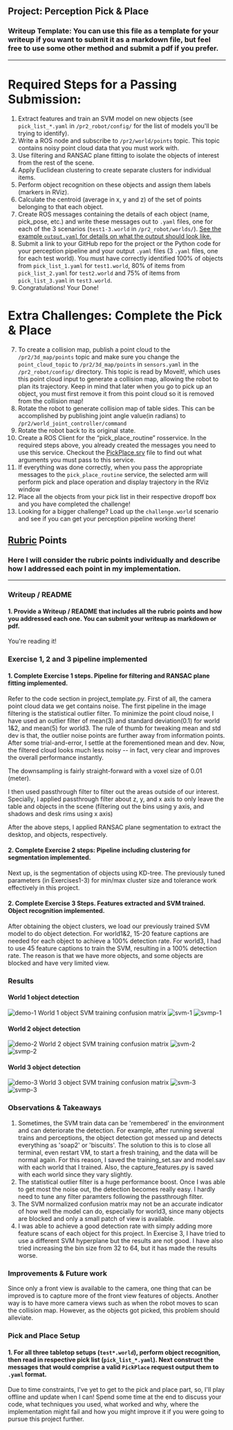 ## Project: Perception Pick & Place
### Writeup Template: You can use this file as a template for your writeup if you want to submit it as a markdown file, but feel free to use some other method and submit a pdf if you prefer.

---


[//]: # (Image References)

[image1]: ./imgs/test_world1_obj.PNG
[image2]: ./imgs/train_cnt1.PNG
[image3]: ./imgs/train_prob1.PNG
[image4]: ./imgs/test_world2_obj.PNG
[image5]: ./imgs/train_cnt2.PNG
[image6]: ./imgs/train_prob2.PNG
[image7]: ./imgs/test_world3_obj.PNG
[image8]: ./imgs/train_cnt3.PNG
[image9]: ./imgs/train_prob3.PNG


# Required Steps for a Passing Submission:
1. Extract features and train an SVM model on new objects (see `pick_list_*.yaml` in `/pr2_robot/config/` for the list of models you'll be trying to identify). 
2. Write a ROS node and subscribe to `/pr2/world/points` topic. This topic contains noisy point cloud data that you must work with.
3. Use filtering and RANSAC plane fitting to isolate the objects of interest from the rest of the scene.
4. Apply Euclidean clustering to create separate clusters for individual items.
5. Perform object recognition on these objects and assign them labels (markers in RViz).
6. Calculate the centroid (average in x, y and z) of the set of points belonging to that each object.
7. Create ROS messages containing the details of each object (name, pick_pose, etc.) and write these messages out to `.yaml` files, one for each of the 3 scenarios (`test1-3.world` in `/pr2_robot/worlds/`).  [See the example `output.yaml` for details on what the output should look like.](https://github.com/udacity/RoboND-Perception-Project/blob/master/pr2_robot/config/output.yaml)  
8. Submit a link to your GitHub repo for the project or the Python code for your perception pipeline and your output `.yaml` files (3 `.yaml` files, one for each test world).  You must have correctly identified 100% of objects from `pick_list_1.yaml` for `test1.world`, 80% of items from `pick_list_2.yaml` for `test2.world` and 75% of items from `pick_list_3.yaml` in `test3.world`.
9. Congratulations!  Your Done!

# Extra Challenges: Complete the Pick & Place
7. To create a collision map, publish a point cloud to the `/pr2/3d_map/points` topic and make sure you change the `point_cloud_topic` to `/pr2/3d_map/points` in `sensors.yaml` in the `/pr2_robot/config/` directory. This topic is read by Moveit!, which uses this point cloud input to generate a collision map, allowing the robot to plan its trajectory.  Keep in mind that later when you go to pick up an object, you must first remove it from this point cloud so it is removed from the collision map!
8. Rotate the robot to generate collision map of table sides. This can be accomplished by publishing joint angle value(in radians) to `/pr2/world_joint_controller/command`
9. Rotate the robot back to its original state.
10. Create a ROS Client for the “pick_place_routine” rosservice.  In the required steps above, you already created the messages you need to use this service. Checkout the [PickPlace.srv](https://github.com/udacity/RoboND-Perception-Project/tree/master/pr2_robot/srv) file to find out what arguments you must pass to this service.
11. If everything was done correctly, when you pass the appropriate messages to the `pick_place_routine` service, the selected arm will perform pick and place operation and display trajectory in the RViz window
12. Place all the objects from your pick list in their respective dropoff box and you have completed the challenge!
13. Looking for a bigger challenge?  Load up the `challenge.world` scenario and see if you can get your perception pipeline working there!

## [Rubric](https://review.udacity.com/#!/rubrics/1067/view) Points
### Here I will consider the rubric points individually and describe how I addressed each point in my implementation.  

---
### Writeup / README

#### 1. Provide a Writeup / README that includes all the rubric points and how you addressed each one.  You can submit your writeup as markdown or pdf.  

You're reading it!

### Exercise 1, 2 and 3 pipeline implemented
#### 1. Complete Exercise 1 steps. Pipeline for filtering and RANSAC plane fitting implemented.
Refer to the code section in project_template.py.
First of all, the camera point cloud data we get contains noise.
The first pipeline in the image filtering is the statistical outlier filter.
To minimize the point cloud noise, I have used an outlier filter of mean(3) and standard deviation(0.1) for world 1&2, and mean(5) for world3. The rule of thumb for tweaking mean and std dev is that, the outlier noise points are further away from information points. After some trial-and-error, I settle at the forementioned mean and dev. Now, the filtered cloud looks much less noisy -- in fact, very clear and improves the overall performance instantly.

The downsampling is fairly straight-forward with a voxel size of 0.01 (meter).

I then used passthrough filter to filter out the areas outside of our interest. Specially, I applied passthrough filter about z, y, and x axis to only leave the table and objects in the scene (filtering out the bins using y axis, and shadows and desk rims using x axis) 

After the above steps, I applied RANSAC plane segmentation to extract the desktop, and objects, respectively.

#### 2. Complete Exercise 2 steps: Pipeline including clustering for segmentation implemented.  
Next up, is the segmentation of objects using KD-tree. The previously tuned parameters (in Exercises1-3) for min/max cluster size and tolerance work effectively in this project.

#### 2. Complete Exercise 3 Steps.  Features extracted and SVM trained.  Object recognition implemented.
After obtaining the object clusters, we load our previously trained SVM model to do object detection.
For world1&2, 15-20 feature captions are needed for each object to achieve a 100% detection rate.
For world3, I had to use 45 feature captions to train the SVM, resulting in a 100% detection rate. The reason is that we have more objects, and some objects are blocked and have very limited view.

### Results
#### World 1 object detection 
![demo-1][image1]
World 1 object SVM training confusion matrix 
![svm-1][image2]
![svmp-1][image3]
#### World 2 object detection
![demo-2][image4]
World 2 object SVM training confusion matrix 
![svm-2][image5]
![svmp-2][image6]
#### World 3 object detection
![demo-3][image7]
World 3 object SVM training confusion matrix
![svm-3][image8]
![svmp-3][image9]

### Observations & Takeaways
1. Sometimes, the SVM train data can be 'remembered' in the environment and can deteriorate the detection. For example, after running several trains and perceptions, the object detection got messed up and detects everything as 'soap2' or 'biscuits'. The solution to this is to close all terminal, even restart VM, to start a fresh training, and the data will be normal again. For this reason, I saved the training_set.sav and model.sav with each world that I trained. Also, the capture_features.py is saved with each world since they vary slightly.
2. The statistical outlier filter is a huge performance boost. Once I was able to get most the noise out, the detection becomes really easy. I hardly need to tune any filter paramters following the passthrough filter.
3. The SVM normalized confusion matrix may not be an accurate indicator of how well the model can do, especially for world3, since many objects are blocked and only a small patch of view is available.
4. I was able to achieve a good detection rate with simply adding more feature scans of each object for this project. In Exercise 3, I have tried to use a different SVM hyperplane but the results are not good. I have also tried increasing the bin size from 32 to 64, but it has made the results worse.

### Improvements & Future work
Since only a front view is available to the camera, one thing that can be improved is to capture more of the front view features of objects. Another way is to have more camera views such as when the robot moves to scan the collision map. However, as the objects got picked, this problem should alleviate.

### Pick and Place Setup

#### 1. For all three tabletop setups (`test*.world`), perform object recognition, then read in respective pick list (`pick_list_*.yaml`). Next construct the messages that would comprise a valid `PickPlace` request output them to `.yaml` format.

Due to time constraints, I've yet to get to the pick and place part, so, I'll play offline and update when I can!
Spend some time at the end to discuss your code, what techniques you used, what worked and why, where the implementation might fail and how you might improve it if you were going to pursue this project further.  




